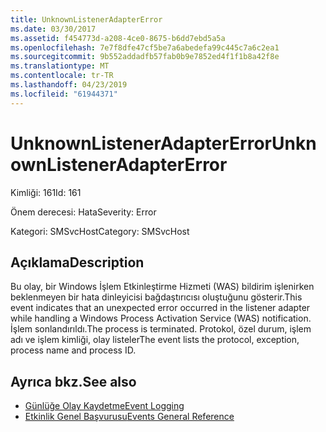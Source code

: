 ```yaml
---
title: UnknownListenerAdapterError
ms.date: 03/30/2017
ms.assetid: f454773d-a208-4ce0-8675-b6dd7ebd5a5a
ms.openlocfilehash: 7e7f8dfe47cf5be7a6abedefa99c445c7a6c2ea1
ms.sourcegitcommit: 9b552addadfb57fab0b9e7852ed4f1f1b8a42f8e
ms.translationtype: MT
ms.contentlocale: tr-TR
ms.lasthandoff: 04/23/2019
ms.locfileid: "61944371"
---
```

# <a name="unknownlisteneradaptererror"></a><span data-ttu-id="f9a7f-102">UnknownListenerAdapterError</span><span class="sxs-lookup"><span data-stu-id="f9a7f-102">UnknownListenerAdapterError</span></span>
<span data-ttu-id="f9a7f-103">Kimliği: 161</span><span class="sxs-lookup"><span data-stu-id="f9a7f-103">Id: 161</span></span>  
  
 <span data-ttu-id="f9a7f-104">Önem derecesi: Hata</span><span class="sxs-lookup"><span data-stu-id="f9a7f-104">Severity: Error</span></span>  
  
 <span data-ttu-id="f9a7f-105">Kategori: SMSvcHost</span><span class="sxs-lookup"><span data-stu-id="f9a7f-105">Category: SMSvcHost</span></span>  
  
## <a name="description"></a><span data-ttu-id="f9a7f-106">Açıklama</span><span class="sxs-lookup"><span data-stu-id="f9a7f-106">Description</span></span>  
 <span data-ttu-id="f9a7f-107">Bu olay, bir Windows İşlem Etkinleştirme Hizmeti (WAS) bildirim işlenirken beklenmeyen bir hata dinleyicisi bağdaştırıcısı oluştuğunu gösterir.</span><span class="sxs-lookup"><span data-stu-id="f9a7f-107">This event indicates that an unexpected error occurred in the listener adapter while handling a Windows Process Activation Service (WAS) notification.</span></span> <span data-ttu-id="f9a7f-108">İşlem sonlandırıldı.</span><span class="sxs-lookup"><span data-stu-id="f9a7f-108">The process is terminated.</span></span> <span data-ttu-id="f9a7f-109">Protokol, özel durum, işlem adı ve işlem kimliği, olay listeler</span><span class="sxs-lookup"><span data-stu-id="f9a7f-109">The event lists the protocol, exception, process name and process ID.</span></span>  
  
## <a name="see-also"></a><span data-ttu-id="f9a7f-110">Ayrıca bkz.</span><span class="sxs-lookup"><span data-stu-id="f9a7f-110">See also</span></span>

- [<span data-ttu-id="f9a7f-111">Günlüğe Olay Kaydetme</span><span class="sxs-lookup"><span data-stu-id="f9a7f-111">Event Logging</span></span>](../../../../../docs/framework/wcf/diagnostics/event-logging/index.md)
- [<span data-ttu-id="f9a7f-112">Etkinlik Genel Başvurusu</span><span class="sxs-lookup"><span data-stu-id="f9a7f-112">Events General Reference</span></span>](../../../../../docs/framework/wcf/diagnostics/event-logging/events-general-reference.md)
